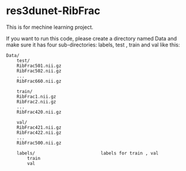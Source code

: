 # res3dunet-RibFrac

This is for mechine learning project.

If you want to run this code, please create a directory named Data and make sure it has four sub-directories: labels, test , train and val like this:

```
Data/
    test/
    RibFrac501.nii.gz
    RibFrac502.nii.gz
    ...
    RibFrac660.nii.gz
    
    train/
    RibFrac1.nii.gz
    RibFrac2.nii.gz
    ...
    RibFrac420.nii.gz
    
    val/
    RibFrac421.nii.gz
    RibFrac422.nii.gz
    ...
    RibFrac500.nii.gz
    
    labels/                         labels for train , val
        train
        val
```


